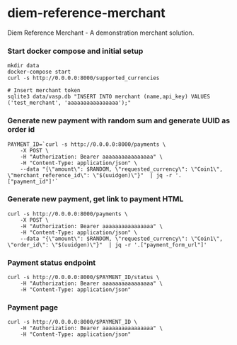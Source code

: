 # diem-reference-merchant
Diem Reference Merchant - A demonstration merchant solution.


### Start docker compose and initial setup
```
mkdir data
docker-compose start
curl -s http://0.0.0.0:8000/supported_currencies

# Insert merchant token
sqlite3 data/vasp.db "INSERT INTO merchant (name,api_key) VALUES ('test_merchant', 'aaaaaaaaaaaaaaaa');"
```

### Generate new payment with random sum and generate UUID as order id
```
PAYMENT_ID=`curl -s http://0.0.0.0:8000/payments \
    -X POST \
    -H "Authorization: Bearer aaaaaaaaaaaaaaaa" \
    -H "Content-Type: application/json" \
    --data "{\"amount\": $RANDOM, \"requested_currency\": \"Coin1\", \"merchant_reference_id\": \"$(uuidgen)\"}"  | jq -r '.["payment_id"]'`
```

### Generate new payment, get link to payment HTML
```
curl -s http://0.0.0.0:8000/payments \
    -X POST \
    -H "Authorization: Bearer aaaaaaaaaaaaaaaa" \
    -H "Content-Type: application/json" \
    --data "{\"amount\": $RANDOM, \"requested_currency\": \"Coin1\", \"order_id\": \"$(uuidgen)\"}"  | jq -r '.["payment_form_url"]'
```

### Payment status endpoint
```
curl -s http://0.0.0.0:8000/$PAYMENT_ID/status \
    -H "Authorization: Bearer aaaaaaaaaaaaaaaa" \
    -H "Content-Type: application/json"
```

### Payment page
```
curl -s http://0.0.0.0:8000/$PAYMENT_ID \
    -H "Authorization: Bearer aaaaaaaaaaaaaaaa" \
    -H "Content-Type: application/json"
```
